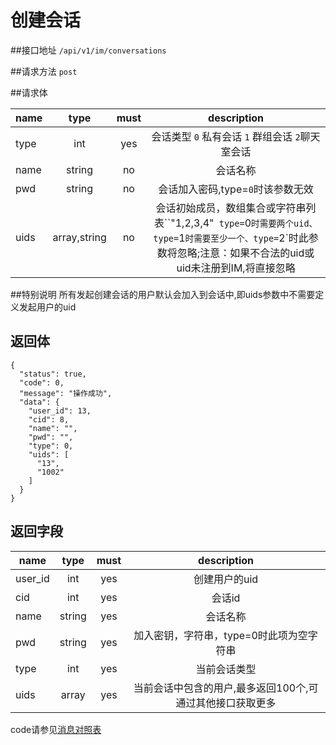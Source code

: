# 创建会话

##接口地址
`/api/v1/im/conversations`

##请求方法
`post `

##请求体

| name     | type     | must     | description |
|----------|:--------:|:--------:|:--------:|
| type  | int      | yes      | 会话类型 `0` 私有会话 `1` 群组会话 `2`聊天室会话 |
| name  | string   | no		  | 会话名称|
| pwd	| string   | no		  | 会话加入密码,type=`0`时该参数无效|
|uids	| array,string|no	  | 会话初始成员，数组集合或字符串列表``"1,2,3,4"` type=`0`时需要两个uid、type=`1`时需要至少一个、type=`2`时此参数将忽略;注意：如果不合法的uid或uid未注册到IM,将直接忽略|

##特别说明
所有发起创建会话的用户默认会加入到会话中,即uids参数中不需要定义发起用户的uid

## 返回体
```json5
{
  "status": true,
  "code": 0,
  "message": "操作成功",
  "data": {
    "user_id": 13,
    "cid": 8,
    "name": "",
    "pwd": "",
    "type": 0,
    "uids": [
      "13",
      "1002"
    ]
  }
}
```
## 返回字段
| name     | type     | must     | description |
|----------|:--------:|:--------:|:--------:|
|user_id			|int		|yes		|创建用户的uid|
|cid		|int		|yes		|会话id|
|name		|string	   | yes		 |会话名称|
|pwd		|string	   | yes		 |加入密钥，字符串，type=0时此项为空字符串|
|type  		| int      | yes      | 当前会话类型|
|uids		|array	   | yes		 |当前会话中包含的用户,最多返回100个,可通过其他接口获取更多|

code请参见[消息对照表](消息对照表.md)
